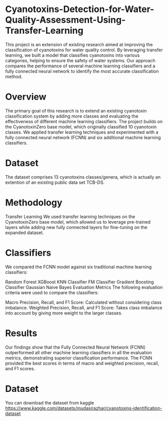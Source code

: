 # Cyanotoxins-Detection-for-Water-Quality-Assessment-Using-Transfer-Learning
This project is an extension of existing research aimed at improving the classification of cyanotoxins for water quality control. By leveraging transfer learning, we built a model that classifies cyanotoxins into various categories, helping to ensure the safety of water systems. Our approach compares the performance of several machine learning classifiers and a fully connected neural network to identify the most accurate classification method.

# Overview
The primary goal of this research is to extend an existing cyanotoxin classification system by adding more classes and evaluating the effectiveness of different machine learning classifiers. The project builds on the CyanotoxinZero base model, which originally classified 10 cyanotoxin classes. We applied transfer learning techniques and experimented with a fully connected neural network (FCNN) and six additional machine learning classifiers.

# Dataset
The dataset comprises 13 cyanotoxins classes/genera, which is actually an extention of an existing public data set TCB-DS.

# Methodology
Transfer Learning
We used transfer learning techniques on the CyanotoxinZero base model, which allowed us to leverage pre-trained layers while adding new fully connected layers for fine-tuning on the expanded dataset.

# Classifiers
We compared the FCNN model against six traditional machine learning classifiers: <br>

Random Forest
XGBoost
KNN Classifier
FM Classifier
Gradient Boosting Classifier
Gaussian Naive Bayes
Evaluation Metrics
The following evaluation criteria were used to compare the classifiers:

Macro Precision, Recall, and F1 Score: Calculated without considering class imbalance.
Weighted Precision, Recall, and F1 Score: Takes class imbalance into account by giving more weight to the larger classes.
# Results
Our findings show that the Fully Connected Neural Network (FCNN) outperformed all other machine learning classifiers in all the evaluation metrics, demonstrating superior classification performance. The FCNN provided the best scores in terms of macro and weighted precision, recall, and F1 scores.

# Dataset
You can download the dataset from kaggle https://www.kaggle.com/datasets/mudasirazhar/cyanotoxins-identification-dataset
